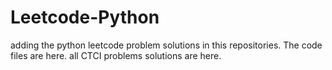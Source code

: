 # Leetcode-Python
adding the python leetcode problem solutions in this repositories. 
The code files are here.
all CTCI problems solutions are here.





















































































































































































































































































































































































































































































































































































































































































































































































































































































































































































































































































































































































































































































































